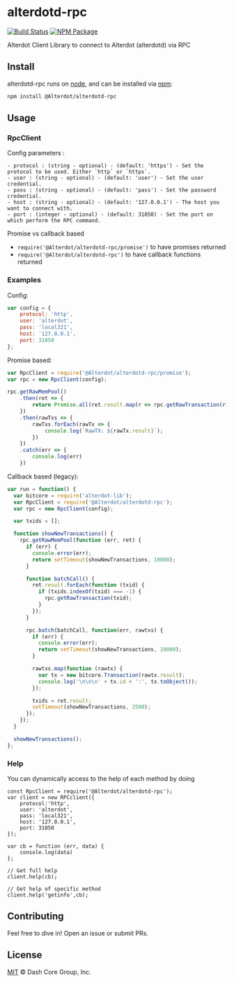 # alterdotd-rpc

[![Build Status](https://github.com/Alterdot/alterdotd-rpc/actions/workflows/test.yml/badge.svg)](https://github.com/Alterdot/alterdotd-rpc/actions/workflows/test.yml)
[![NPM Package](https://img.shields.io/npm/v/@Alterdot/alterdotd-rpc.svg)](https://www.npmjs.org/package/@Alterdot/alterdotd-rpc)

Alterdot Client Library to connect to Alterdot (alterdotd) via RPC

## Install

alterdotd-rpc runs on [node](http://nodejs.org/), and can be installed via [npm](https://npmjs.org/):

```bash
npm install @Alterdot/alterdotd-rpc
```

## Usage

### RpcClient

Config parameters : 

	- protocol : (string - optional) - (default: 'https') - Set the protocol to be used. Either `http` or `https`.
	- user : (string - optional) - (default: 'user') - Set the user credential.
	- pass : (string - optional) - (default: 'pass') - Set the password credential.
	- host : (string - optional) - (default: '127.0.0.1') - The host you want to connect with.
	- port : (integer - optional) - (default: 31050) - Set the port on which perform the RPC command.

Promise vs callback based

  - `require('@Alterdot/alterdotd-rpc/promise')` to have promises returned
  - `require('@Alterdot/alterdotd-rpc')` to have callback functions returned
	
### Examples

Config:

```javascript
var config = {
    protocol: 'http',
    user: 'alterdot',
    pass: 'local321',
    host: '127.0.0.1',
    port: 31050
};
```

Promise based:

```javascript
var RpcClient = require('@Alterdot/alterdotd-rpc/promise');
var rpc = new RpcClient(config);

rpc.getRawMemPool()
    .then(ret => {
        return Promise.all(ret.result.map(r => rpc.getRawTransaction(r)))
    })
    .then(rawTxs => {
        rawTxs.forEach(rawTx => {
            console.log(`RawTX: ${rawTx.result}`);
        })
    })
    .catch(err => {
        console.log(err)
    })
```

Callback based (legacy):

```javascript
var run = function() {
  var bitcore = require('alterdot-lib');
  var RpcClient = require('@Alterdot/alterdotd-rpc');
  var rpc = new RpcClient(config);

  var txids = [];

  function showNewTransactions() {
    rpc.getRawMemPool(function (err, ret) {
      if (err) {
        console.error(err);
        return setTimeout(showNewTransactions, 10000);
      }

      function batchCall() {
        ret.result.forEach(function (txid) {
          if (txids.indexOf(txid) === -1) {
            rpc.getRawTransaction(txid);
          }
        });
      }

      rpc.batch(batchCall, function(err, rawtxs) {
        if (err) {
          console.error(err);
          return setTimeout(showNewTransactions, 10000);
        }

        rawtxs.map(function (rawtx) {
          var tx = new bitcore.Transaction(rawtx.result);
          console.log('\n\n\n' + tx.id + ':', tx.toObject());
        });

        txids = ret.result;
        setTimeout(showNewTransactions, 2500);
      });
    });
  }

  showNewTransactions();
};
```

### Help

You can dynamically access to the help of each method by doing

```
const RpcClient = require('@Alterdot/alterdotd-rpc');
var client = new RPCclient({
    protocol:'http',
    user: 'alterdot',
    pass: 'local321', 
    host: '127.0.0.1', 
    port: 31050
});

var cb = function (err, data) {
    console.log(data)
};

// Get full help
client.help(cb);

// Get help of specific method
client.help('getinfo',cb);
```

## Contributing

Feel free to dive in! Open an issue or submit PRs.

## License

[MIT](LICENSE) &copy; Dash Core Group, Inc.
